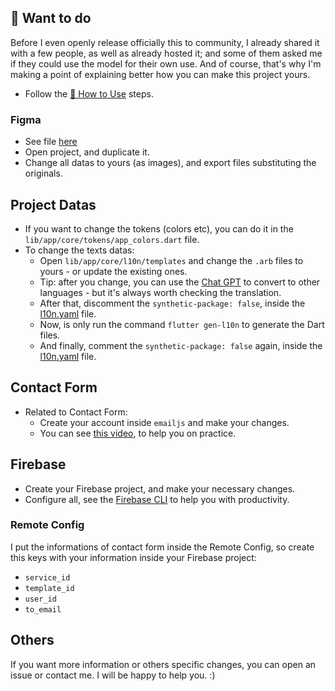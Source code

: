 ## 🤩 Want to do

Before I even openly release officially this to community, I already shared it with a few people, as well as already hosted it; and some of them asked me if they could use the model for their own use. And of course, that's why I'm making a point of explaining better how you can make this project yours.

- Follow the [🤔 How to Use](#-how-to-use) steps.


### Figma
- See file [here](https://www.figma.com/file/gG2B4ZopeGX2Wt0RTkAxkT/Minha-Identidade?node-id=0-1&t=0s6dYkwbOzUOfxJN-0)
- Open project, and duplicate it.
- Change all datas to yours (as images), and export files substituting the originals.

## Project Datas
- If you want to change the tokens (colors etc), you can do it in the `lib/app/core/tokens/app_colors.dart` file.
- To change the texts datas:
  - Open `lib/app/core/l10n/templates` and change the `.arb` files to yours - or update the existing ones.
  - Tip: after you change, you can use the [Chat GPT](https://chat.openai.com/) to convert to other languages - but it's always worth checking the translation.
  - After that, discomment the `synthetic-package: false`, inside the [l10n.yaml](l10n.yaml) file.
  - Now, is only run the command `flutter gen-l10n` to generate the Dart files.
  - And finally, comment the `synthetic-package: false` again, inside the [l10n.yaml](l10n.yaml) file.

## Contact Form
- Related to Contact Form:
  - Create your account inside `emailjs` and make your changes.
  - You can see [this video](https://www.youtube.com/watch?v=9HW3MZ_tsdo), to help you on practice.

## Firebase
- Create your Firebase project, and make your necessary changes.
- Configure all, see the [Firebase CLI](https://firebase.flutter.dev/docs/cli/) to help you with productivity.

### Remote Config

I put the informations of contact form inside the Remote Config, so create this keys with your information inside your Firebase project:

- `service_id`
- `template_id`
- `user_id`
- `to_email`

## Others 

If you want more information or others specific changes, you can open an issue or contact me. I will be happy to help you. :)